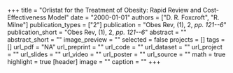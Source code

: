 +++
title = "Orlistat for the Treatment of Obesity: Rapid Review and Cost-Effectiveness Model"
date = "2000-01-01"
authors = ["D. R. Foxcroft", "R. Milne"]
publication_types = ["2"]
publication = "Obes Rev, (1), 2, _pp. 121--6_"
publication_short = "Obes Rev, (1), 2, _pp. 121--6_"
abstract = ""
abstract_short = ""
image_preview = ""
selected = false
projects = []
tags = []
url_pdf = "NA"
url_preprint = ""
url_code = ""
url_dataset = ""
url_project = ""
url_slides = ""
url_video = ""
url_poster = ""
url_source = ""
math = true
highlight = true
[header]
image = ""
caption = ""
+++

